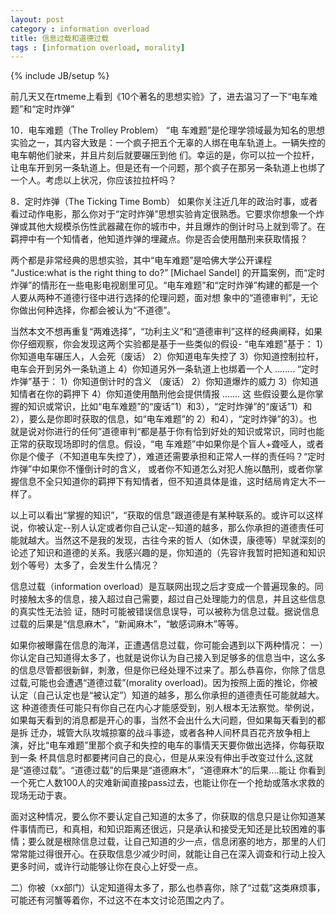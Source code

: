 ```yaml
---
layout: post
category : information overload
title: 信息过载和道德过载
tags : [information overload, morality]
---
```

{% include JB/setup %}

前几天又在rtmeme上看到《10个著名的思想实验》了，进去温习了一下“电车难题”和“定时炸弹”

10．电车难题（The Trolley Problem）
“电 车难题”是伦理学领域最为知名的思想实验之一，其内容大致是：一个疯子把五个无辜的人绑在电车轨道上。一辆失控的电车朝他们驶来，并且片刻后就要碾压到他 们。幸运的是，你可以拉一个拉杆，让电车开到另一条轨道上。但是还有一个问题，那个疯子在那另一条轨道上也绑了一个人。考虑以上状况，你应该拉拉杆吗？


8．定时炸弹（The Ticking Time Bomb）
如果你关注近几年的政治时事，或者看过动作电影，那么你对于“定时炸弹”思想实验肯定很熟悉。它要求你想象一个炸弹或其他大规模杀伤性武器藏在你的城市中，并且爆炸的倒计时马上就到零了。在羁押中有一个知情者，他知道炸弹的埋藏点。你是否会使用酷刑来获取情报？

两个都是非常经典的思想实验，其中“电车难题”是哈佛大学公开课程 “Justice:what is the right thing to do?” [Michael Sandel] 的开篇案例，而“定时炸弹”的情形在一些电影电视剧里可见。“电车难题”和“定时炸弹”构建的都是一个人要从两种不道德行径中进行选择的伦理问题，面对想 象中的“道德审判”，无论你做出何种选择，你都会被认为“不道德”。

当然本文不想再重复“两难选择”，“功利主义“和“道德审判”这样的经典阐释，如果你仔细观察，你会发现这两个实验都是基于一些类似的假设-
“电车难题”基于：
1）你知道电车碾压人，人会死（废话）
2）你知道电车失控了
3）你知道控制拉杆，电车会开到另外一条轨道上
4）你知道另外一条轨道上也绑着一个人
........
“定时炸弹”基于：
1）你知道倒计时的含义 （废话）
2）你知道爆炸的威力
3）你知道知情者在你的羁押下
4）你知道使用酷刑他会提供情报
.......
这 些假设要么是你掌握的知识或常识，比如“电车难题”的“废话”1）和3），“定时炸弹”的“废话”1）和2），要么是你即时获取的信息，如“电车难题”的 2）和4），“定时炸弹”的3）。也就是说对你进行的任何”道德审判“都是基于你有恰到好处的知识或常识，同时也能正常的获取现场即时的信息。假设，“电 车难题”中如果你是个盲人+聋哑人，或者你是个傻子（不知道电车失控了），难道还需要承担和正常人一样的责任吗？“定时炸弹”中如果你不懂倒计时的含义， 或者你不知道怎么对犯人施以酷刑，或者你掌握信息不全只知道你的羁押下有知情者，但不知道具体是谁，这时结局肯定大不一样了。

以上可以看出“掌握的知识”，“获取的信息”跟道德是有某种联系的。或许可以这样说，你被认定--别人认定或者你自己认定--知道的越多，那么你承担的道德责任可能就越大。当然这不是我的发现，古往今来的哲人（如休谟，康德等）早就深刻的论述了知识和道德的关系。我感兴趣的是，你知道的（先容许我暂时把知道和知识划个等号）太多了，会发生什么情况？

信息过载（information overload）是互联网出现之后才变成一个普遍现象的。同时接触太多的信息，接入超过自己需要，超过自己处理能力的信息，并且这些信息的真实性无法验 证，随时可能被错误信息误导，可以被称为信息过载。据说信息过载的后果是“信息麻木”，“新闻麻木”，“敏感词麻木”等等。

如果你被曝露在信息的海洋，正遭遇信息过载，你可能会遇到以下两种情况：
一）你认定自己知道得太多了，也就是说你认为自己接入到足够多的信息当中，这么多的信息尽管都很新鲜，刺激，但是你已经处理不过来了。那么恭喜你，你除了信息过载,可能也会遭遇“道德过载”(morality overload)。因为按照上面的推论，你被认定（自己认定也是“被认定”）知道的越多，那么你承担的道德责任可能就越大。这 种道德责任可能只有你自己在内心才能感受到，别人根本无法察觉。举例说，如果每天看到的消息都是开心的事，当然不会出什么大问题，但如果每天看到的都是拆 迁办，城管大队攻城掠寨的战斗事迹，或者各种人间杯具百花齐放争相上演，好比“电车难题”里那个疯子和失控的电车的事情天天要你做出选择，你每获取到一条 杯具信息时都要拷问自己的良心，但是从来没有伸出手改变过什么,这就是“道德过载”。“道德过载”的后果是“道德麻木”，“道德麻木”的后果....能让 你看到一个死亡人数100人的灾难新闻直接pass过去，也能让你在一个抢劫或落水求救的现场无动于衷。

面对这种情况，要么你不要认定自己知道的太多了，你获取的信息只是让你知道某 件事情而已，和真相，和知识距离还很远，只是承认和接受无知还是比较困难的事情；要么就是根除信息过载，让自己知道的少一点，信息闭塞的地方，那里的人们 常常能过得很开心。在获取信息少减少时间，就能让自己在深入调查和行动上投入更多时间，或许行动能够让你在良心上好受一点。

二）你被（xx部门）认定知道得太多了，那么也恭喜你，除了“过载”这类麻烦事，可能还有河蟹等着你，不过这不在本文讨论范围之内了。

